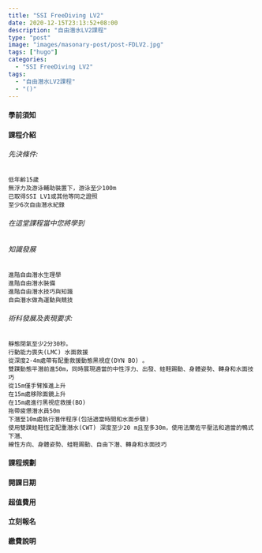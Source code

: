 ```yaml
---
title: "SSI FreeDiving LV2"
date: 2020-12-15T23:13:52+08:00
description: "自由潛水LV2課程"
type: "post"
image: "images/masonary-post/post-FDLV2.jpg"
tags: ["hugo"]
categories: 
  - "SSI FreeDiving LV2"
tags:
  - "自由潛水LV2課程"
  - "()"
---
```


#### 學前須知

#### 課程介紹
###### 先決條件:

    低年齡15歲
    無浮力及游泳輔助裝置下，游泳至少100m
    已取得SSI LV1或其他等同之證照
    至少6次自由潛水紀錄

###### 在這堂課程當中您將學到
###### 知識發展

	進階自由潛水生理學
	進階自由潛水裝備
	進階自由潛水技巧與知識
	自由潛水做為運動與競技

###### 術科發展及表現要求:

	靜態閉氣至少2分30秒。
	行動能力喪失(LMC) 水面救援
	從深度2-4m處帶有配重救援動態黑視症(DYN BO) 。
	雙蹼動態平潛前進50m，同時展現適當的中性浮力、出發、蛙鞋踢動、身體姿勢、轉身和水面技巧
	從15m僅手臂推進上升
	在15m處移除面鏡上升
	在15m處進行黑視症救援(BO)
	拖帶疲憊潛水員50m
	下潛至10m處執行潛伴程序(包括適當時間和水面步驟)
	使用雙蹼蛙鞋恆定配重潛水(CWT) 深度至少20 m且至多30m，使用法蘭佐平壓法和適當的鴨式下潛、
	線性方向、身體姿勢、蛙鞋踢動、自由下潛、轉身和水面技巧

#### 課程規劃
#### 開課日期
#### 超值費用
#### 立刻報名
#### 繳費說明

